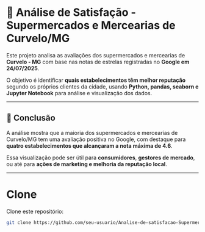 # 🛒 Análise de Satisfação - Supermercados e Mercearias de Curvelo/MG

Este projeto analisa as avaliações dos supermercados e mercearias de **Curvelo - MG** com base nas notas de estrelas registradas no **Google em 24/07/2025**.

O objetivo é identificar **quais estabelecimentos têm melhor reputação** segundo os próprios clientes da cidade, usando **Python, pandas, seaborn e Jupyter Notebook** para análise e visualização dos dados.

---
## 📌 Conclusão

A análise mostra que a maioria dos supermercados e mercearias de Curvelo/MG tem uma avaliação positiva no Google, com destaque para **quatro estabelecimentos que alcançaram a nota máxima de 4.6**.

Essa visualização pode ser útil para **consumidores**, **gestores de mercado**, ou até para **ações de marketing e melhoria da reputação local**.

---
# Clone
Clone este repositório:
```bash
git clone https://github.com/seu-usuario/Analise-de-satisfacao-Supermercados-e-mercearias-Curvelo-MG.git
